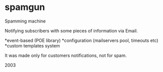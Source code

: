 spamgun
=======

Spamming machine

Notifying subscribers with some pieces of information via Email.

 *event-based (POE library)
 *configuration (mailservers pool, timeouts etc)
 *custom templates system 		
		
It was made only for customers notifications, not for spam. 

2003

